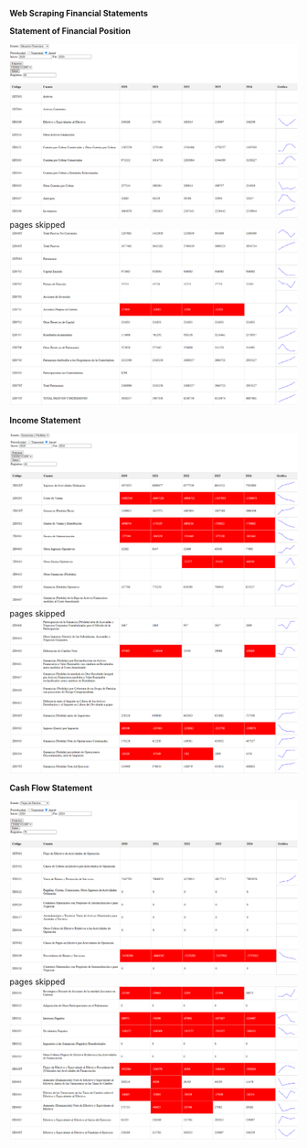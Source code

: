**Web Scraping Financial Statements**


**Statement of Financial Position**

![ESF](assets/01_FDS_ESF_Anual_A.png)
pages skipped
![ESF](assets/02_FDS_ESF_Anual_B.png)

**Income Statement**

![EGP](assets/03_FDS_EGP_Anual_A.png)
pages skipped
![EGP](assets/04_FDS_EGP_Anual_B.png)

**Cash Flow Statement**

![EFE](assets/05_FDS_EFE_Anual_A.png)
pages skipped
![EFE](assets/06_FDS_EFE_Anual_B.png)